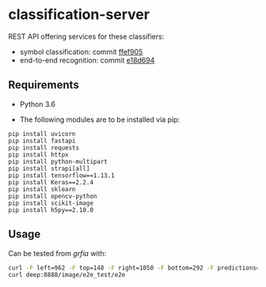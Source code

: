 # classification-server
REST API offering services for these classifiers:
- symbol classification: commit [ffef905](https://github.com/HISPAMUS/symbol-classification/commit/ffef905002a2964e6a56d7c5d6b81c43e37a3a42)
- end-to-end recognition: commit [e18d694](https://github.com/HISPAMUS/end-to-end-recognition/commit/e18d694b3081ba5e95fdca3009b04e1a72e97795)

## Requirements

- Python 3.6

- The following modules are to be installed via pip:
```
pip install uvicorn
pip install fastapi
pip install requests
pip install httpx
pip install python-multipart
pip install strapi[all]
pip install tensorflow==1.13.1
pip install Keras==2.2.4
pip install sklearn
pip install opencv-python
pip install scikit-image
pip install h5py==2.10.0
```

## Usage

Can be tested from *grfia* with:
```bash
curl -F left=962 -F top=148 -F right=1050 -F bottom=292 -F predictions=5 deep:8888/image/symbol_test/symbol
curl deep:8888/image/e2e_test/e2e
````
